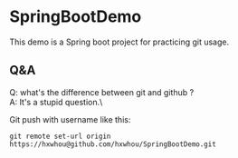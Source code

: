 # SpringBootDemo
This demo is a Spring boot project for practicing git usage.

## Q&A
Q: what's the difference between git and github ?\
A: It's a stupid question.\

Git push with username like this:
```
git remote set-url origin https://hxwhou@github.com/hxwhou/SpringBootDemo.git
```